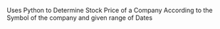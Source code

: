 Uses Python to Determine Stock Price of a Company According to the Symbol of the company and given range of Dates
